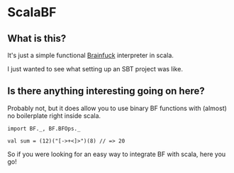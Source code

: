 ScalaBF
======

What is this?
-------------

It's just a simple functional [Brainfuck](https://en.wikipedia.org/wiki/Brainfuck) interpreter in scala.

I just wanted to see what setting up an SBT project was like.


Is there anything interesting going on here?
--------------------------------------------

Probably not, but it does allow you to use binary BF functions with (almost) no boilerplate right inside scala.

```
import BF._, BF.BFOps._

val sum = (12)("[->+<]>")(8) // => 20
```

So if you were looking for an easy way to integrate BF with scala, here you go!